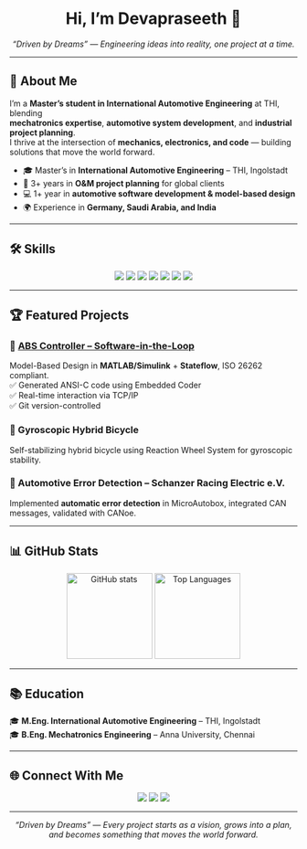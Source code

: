 <h1 align="center">Hi, I’m Devapraseeth 👋</h1>
<p align="center">
  <em>“Driven by Dreams” — Engineering ideas into reality, one project at a time.</em>
</p>

---

## 🚗 About Me
I’m a **Master’s student in International Automotive Engineering** at THI, blending  
**mechatronics expertise**, **automotive system development**, and **industrial project planning**.  
I thrive at the intersection of **mechanics, electronics, and code** — building solutions that move the world forward.

- 🎓 Master’s in **International Automotive Engineering** – THI, Ingolstadt  
- 🔧 3+ years in **O&M project planning** for global clients  
- 💻 1+ year in **automotive software development & model-based design**  
- 🌍 Experience in **Germany, Saudi Arabia, and India**  

---

## 🛠 Skills
<p align="center">
  <img src="https://img.shields.io/badge/MATLAB-ffdd00?style=for-the-badge&logo=mathworks&logoColor=black" />
  <img src="https://img.shields.io/badge/Simulink-orange?style=for-the-badge&logo=mathworks&logoColor=white" />
  <img src="https://img.shields.io/badge/C-00599C?style=for-the-badge&logo=c&logoColor=white" />
  <img src="https://img.shields.io/badge/CANoe-008B8B?style=for-the-badge" />
  <img src="https://img.shields.io/badge/dSPACE-0055A4?style=for-the-badge" />
  <img src="https://img.shields.io/badge/Azure-0078D4?style=for-the-badge&logo=microsoftazure&logoColor=white" />
  <img src="https://img.shields.io/badge/Git-F05032?style=for-the-badge&logo=git&logoColor=white" />
</p>

---

## 🏆 Featured Projects
### 🔹 [ABS Controller – Software-in-the-Loop](https://github.com/deva-praseeth/ABS-SIL-Controller.git)
Model-Based Design in **MATLAB/Simulink** + **Stateflow**, ISO 26262 compliant.  
✅ Generated ANSI-C code using Embedded Coder  
✅ Real-time interaction via TCP/IP  
✅ Git version-controlled  

### 🔹 Gyroscopic Hybrid Bicycle  
Self-stabilizing hybrid bicycle using Reaction Wheel System for gyroscopic stability.

### 🔹 Automotive Error Detection – Schanzer Racing Electric e.V.  
Implemented **automatic error detection** in MicroAutobox, integrated CAN messages, validated with CANoe.

---

## 📊 GitHub Stats
<p align="center">
  <img src="https://github-readme-stats.vercel.app/api?username=deva-praseeth&show_icons=true&theme=vision-friendly-dark" alt="GitHub stats" height="150"/>
  <img src="https://github-readme-stats.vercel.app/api/top-langs/?username=deva-praseeth&layout=compact&theme=vision-friendly-dark" alt="Top Languages" height="150"/>
</p>

---

## 📚 Education
🎓 **M.Eng. International Automotive Engineering** – THI, Ingolstadt  
🎓 **B.Eng. Mechatronics Engineering** – Anna University, Chennai  

---

## 🌐 Connect With Me
<p align="center">
  <a href="mailto:devapraseeth.k@gmail.com"><img src="https://img.shields.io/badge/Email-Contact%20Me-red?style=for-the-badge&logo=gmail&logoColor=white" /></a>
  <a href="https://www.linkedin.com/in/deva-praseeth-2a14571b1"><img src="https://img.shields.io/badge/LinkedIn-Deva%20Praseeth-blue?style=for-the-badge&logo=linkedin" /></a>
  <a href="https://github.com/deva-praseeth"><img src="https://img.shields.io/badge/GitHub-deva--praseeth-green?style=for-the-badge&logo=github" /></a>
</p>

---

<p align="center"><em>“Driven by Dreams” — Every project starts as a vision, grows into a plan, and becomes something that moves the world forward.</em></p>
